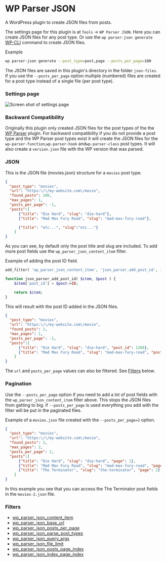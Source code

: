# WP Parser JSON

A WordPress plugin to create JSON files from posts.

The settings page for this plugin is at `Tools` -> `WP Parser JSON`. Here you can create JSON files for any post type. Or use the `wp parser-json generate` [WP-CLI](https://wp-cli.org/) command to create JSON files.

Example
```bash
wp parser-json generate --post_type=post,page --posts_per_page=100
```

The JSON files are saved in this plugin's directory in the folder `json-files`. If you use the `--posts_per_page` option multiple (numbered) files are created for a post type instead of a single file (per post type).

### Settings page

![Screen shot of settings page](https://user-images.githubusercontent.com/1436618/54931180-d271e600-4f18-11e9-896d-497efb249b11.png)

### Backward Compatibility

Originally this plugin only created JSON files for the post types of the the [WP Parser](https://github.com/WordPress/phpdoc-parser) plugin. For backward compatibility if you do not provide a post type and the WP Parser post types exist it will create the JSON files for the `wp-parser-function`,`wp-parser-hook` and`wp-parser-class` post types. It will also create a `version.json` file with the WP version that was parsed.

### JSON

This is the JSON file (movies.json) structure for a `movies` post type.

```json
{
  "post_type": "movies",
  "url": "https:\/\/my-website.com\/movie",
  "found_posts": 100,
  "max_pages": 1,
  "posts_per_page": -1,
  "posts":[
      {"title": "Die Hard", "slug": "die-hard"},
      {"title": "Mad Max Fury Road", "slug": "mad-max-fury-road"},

      {"title": "etc...", "slug":"etc..."}
    ]
}
```
As you can see, by default only the post title and slug are included. To add more post fields use the `wp_parser_json_content_item` filter.

Example of adding the post ID field.

```php
add_filter( 'wp_parser_json_content_item', 'json_parser_add_post_id', 10, 2 );

function json_parser_add_post_id( $item, $post ) {
	$item['post_id'] = $post->ID;

	return $item;
}
```

This will result with the post ID added in the JSON files.

```json
{
  "post_type": "movies",
  "url": "https:\/\/my-website.com\/movie",
  "found_posts": 2,
  "max_pages": 1,
  "posts_per_page": -1,
  "posts":[
      {"title": "Die Hard", "slug": "die-hard", "post_id": 1288},
      {"title": "Mad Max Fury Road", "slug": "mad-max-fury-road", "post_id": 2768}
    ]
}
```

The `url` and `posts_per_page` values can also be filtered. See [Filters](https://github.com/keesiemeijer/wp-parser-json#filters) below.

### Pagination

Use the `--posts_per_page` option if you need to add a lot of post fields with the `wp_parser_json_content_item` filter above. This stops the JSON files from getting to big. if `--posts_per_page` is used everything you add with the filter will be put in the paginated files.

Example of a `movies.json` file created with the  `--posts_per_page=2` option.

```json
{
  "post_type": "movies",
  "url": "https:\/\/my-website.com\/movie",
  "found_posts": 3,
  "max_pages": 2,
  "posts_per_page": 2,
  "posts":[
      {"title": "Die Hard", "slug": "die-hard", "page": 1},
      {"title": "Mad Max Fury Road", "slug": "mad-max-fury-road", "page": 1}
      {"title": "The Terminator", "slug": "the-terminator", "page": 2}
    ]
}
```

In this example you see that you can access the The Terminator post fields in the `movies-2.json` file.

### Filters

* [wp_parser_json_content_item](https://github.com/keesiemeijer/wp-parser-json/blob/9d002c10cc0b8a5a2e587de0fd477ddb6ae4205a/class-wp-parser-json-query.php#L77)
* [wp_parser_json_base_url](https://github.com/keesiemeijer/wp-parser-json/blob/9d002c10cc0b8a5a2e587de0fd477ddb6ae4205a/class-wp-parser-json-query.php#L284)
* [wp_parser_json_posts_per_page](https://github.com/keesiemeijer/wp-parser-json/blob/549b70e92225606d82f05199cd5e26d0c15a9385/class-wp-parser-json-file.php#L180)
* [wp_parser_json_parse_post_types](https://github.com/keesiemeijer/wp-parser-json/blob/9d002c10cc0b8a5a2e587de0fd477ddb6ae4205a/class-wp-parser-json-file.php#L144)
* [wp_parser_json_query_args](https://github.com/keesiemeijer/wp-parser-json/blob/9d002c10cc0b8a5a2e587de0fd477ddb6ae4205a/class-wp-parser-json-query.php#L213)
* [wp_parser_json_file_limit](https://github.com/keesiemeijer/wp-parser-json/blob/9d002c10cc0b8a5a2e587de0fd477ddb6ae4205a/class-wp-parser-json-file.php#L178)
* [wp_parser_json_posts_page_index](https://github.com/keesiemeijer/wp-parser-json/blob/9c27e8affbb21c9e3258da7e4c7f4c41adb7678d/class-wp-parser-json-file.php#L266)
* [wp_parser_json_index_page_index](https://github.com/keesiemeijer/wp-parser-json/blob/41f0be8eafd333a858e1a6681198d0f8e476b827/class-wp-parser-json-file.php#L302)

